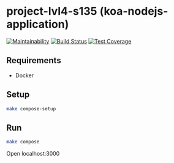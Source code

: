 # project-lvl4-s135 (koa-nodejs-application)

[![Maintainability](https://api.codeclimate.com/v1/badges/18d44d1cc8907ed90f28/maintainability)](https://codeclimate.com/github/1ike/project-lvl4-s135/maintainability) [![Build Status](https://travis-ci.org/1ike/project-lvl4-s135.svg?branch=master)](https://travis-ci.org/1ike/project-lvl4-s135) [![Test Coverage](https://api.codeclimate.com/v1/badges/18d44d1cc8907ed90f28/test_coverage)](https://codeclimate.com/github/1ike/project-lvl4-s135/test_coverage)


## Requirements

* Docker

## Setup

```sh
make compose-setup
```

## Run

```sh
make compose
```

Open localhost:3000
